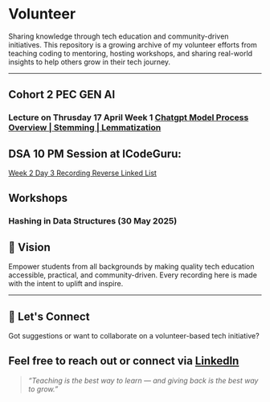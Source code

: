 # Volunteer

Sharing knowledge through tech education and community-driven initiatives. This repository is a growing archive of my volunteer efforts from teaching coding to mentoring, hosting workshops, and sharing real-world insights to help others grow in their tech journey.

---
## Cohort 2 PEC GEN AI
### Lecture on Thrusday 17 April Week 1 [Chatgpt Model Process Overview | Stemming | Lemmatization](https://www.youtube.com/live/fr_gCCFTvGM?si=fbWpje70vHkGFlA1)
## DSA 10 PM Session at ICodeGuru:
[Week 2 Day 3 Recording Reverse Linked List](https://www.facebook.com/iCodeguru/videos/9698182506927309/)

## Workshops

### Hashing in Data Structures (30 May 2025)

## 🎯 Vision

Empower students from all backgrounds by making quality tech education accessible, practical, and community-driven. Every recording here is made with the intent to uplift and inspire.

---

## 🤝 Let's Connect

Got suggestions or want to collaborate on a volunteer-based tech initiative? 

Feel free to reach out or connect via [LinkedIn](https://www.linkedin.com/in/moaviahassan)
---

> *“Teaching is the best way to learn — and giving back is the best way to grow.”*
